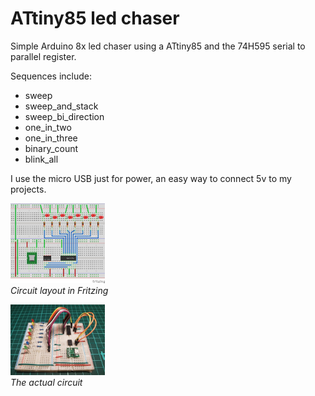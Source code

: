 # ATtiny85 led chaser

Simple Arduino 8x led chaser using a ATtiny85 and the 74H595 serial to parallel register.

Sequences include:
* sweep
* sweep_and_stack
* sweep_bi_direction
* one_in_two
* one_in_three
* binary_count
* blink_all

I use the micro USB just for power, an easy way to connect 5v to my projects.  

<p style="margin-bottom:0 !important; padding-bottom:0 !important;">
  <img src="./fritzing/diagram.jpg" width="30%" height="auto" style="max-width:200px; margin-bottom:0; padding-bottom:0;">
</p>
<p style="margin-top:0; padding-top:0;">
  <i style="margin-top:0; padding-top:3px;">Circuit layout in Fritzing</i>
</p>

<p style="margin-bottom:0 !important; padding-bottom:0 !important;">
  <img src="./fritzing/attiny85-led-chaser.jpg" width="30%" height="auto" style="max-width:200px;margin-bottom:0; padding-bottom:0;">
</p>
<p style="margin-top:0 !important; padding-top:0 !important;">
  <i style="margin-top:0; padding-top:3px;">The actual circuit</i>
</p>
